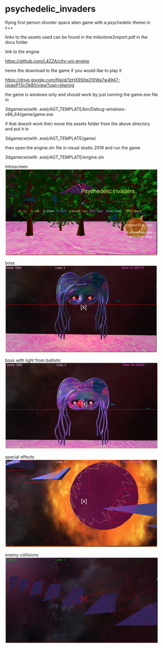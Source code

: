 # psychedelic_invaders
flying first person shooter space alien game with a psychedelic theme in c++ 

links to the assets used can be found in the milestone2report.pdf in the docs folder

link to the engine 

https://github.com/L4ZZA/city-uni-engine

heres the download to the game if you would like to play it 

https://drive.google.com/file/d/1zHX9SItq210Wa7w4947-UpaoP13cOk80/view?usp=sharing

the game is windows only and should work by just running the game.exe file in 

3dgamecw(with .exe)/AGT_TEMPLATE/bin/Debug-windows-x86_64/game/game.exe

if that doesnt work then move the assets folder from the above directory and put it in

3dgamecw(with .exe)/AGT_TEMPLATE/game/

then open the engine.sln file in visual studio 2019 and run the game 

3dgamecw(with .exe)/AGT_TEMPLATE/engine.sln





introscreen
![image](/readme_images/introscreen.png)

boss
![image](/readme_images/boss.png)

boss with light from ballistic
![image](/readme_images/boss_light.png)

special effects
![image](/readme_images/special_effects.png)

enemy collisions
![image](/readme_images/enemy_collision.png)
